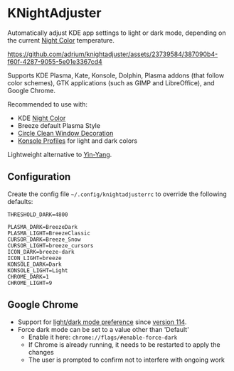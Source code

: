# KNightAdjuster

Automatically adjust KDE app settings to light or dark mode,
depending on the current [Night Color](https://userbase.kde.org/Tips/Enabling_the_blue_light_filter_on_KDE_Plasma) temperature.

https://github.com/adrium/knightadjuster/assets/23739584/387090b4-f60f-4287-9055-5e01e3367cd4

Supports KDE Plasma, Kate, Konsole, Dolphin, Plasma addons (that follow color schemes),
GTK applications (such as GIMP and LibreOffice), and Google Chrome.

Recommended to use with:

* KDE [Night Color](https://userbase.kde.org/Tips/Enabling_the_blue_light_filter_on_KDE_Plasma)
* Breeze default Plasma Style
* [Circle Clean Window Decoration](https://store.kde.org/p/1997282)
* [Konsole Profiles](https://userbase.kde.org/Konsole#Profile_Management) for light and dark colors

Lightweight alternative to [Yin-Yang](https://github.com/oskarsh/Yin-Yang).

## Configuration

Create the config file `~/.config/knightadjusterrc` to override the following defaults:

	THRESHOLD_DARK=4800

	PLASMA_DARK=BreezeDark
	PLASMA_LIGHT=BreezeClassic
	CURSOR_DARK=Breeze_Snow
	CURSOR_LIGHT=breeze_cursors
	ICON_DARK=breeze-dark
	ICON_LIGHT=breeze
	KONSOLE_DARK=Dark
	KONSOLE_LIGHT=Light
	CHROME_DARK=1
	CHROME_LIGHT=9

## Google Chrome

* Support for [light/dark mode preference](https://github.com/KDE/xdg-desktop-portal-kde/blob/master/src/settings.cpp) since [version 114](https://bugs.chromium.org/p/chromium/issues/detail?id=998903).
* Force dark mode can be set to a value other than 'Default'
  * Enable it here: `chrome://flags/#enable-force-dark`
  * If Chrome is already running, it needs to be restarted to apply the changes
  * The user is prompted to confirm not to interfere with ongoing work
